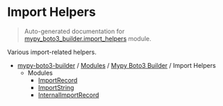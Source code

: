 # Import Helpers

> Auto-generated documentation for [mypy_boto3_builder.import_helpers](https://github.com/youtype/mypy_boto3_builder/blob/main/mypy_boto3_builder/import_helpers/__init__.py) module.

Various import-related helpers.

- [mypy-boto3-builder](../../README.md#mypy_boto3_builder) / [Modules](../../MODULES.md#mypy-boto3-builder-modules) / [Mypy Boto3 Builder](../index.md#mypy-boto3-builder) / Import Helpers
    - Modules
        - [ImportRecord](import_record.md#importrecord)
        - [ImportString](import_string.md#importstring)
        - [InternalImportRecord](internal_import_record.md#internalimportrecord)
